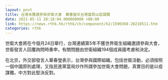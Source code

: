 ```yaml
---
layout: post
title: 台灣未獲邀參與世衛大會　華春瑩斥台灣當局以疫謀獨
date: 2021-05-11 20:18:04.000000000 +08:00
link: https://news.rthk.hk/rthk/ch/component/k2/1590368-20210511.htm
categories: rthk
---
```


世衛大會將在今個月24日舉行，台灣連續第5年不獲世界衛生組織邀請參與大會，世衛發言人回覆詢問時重申，有關問題由世衛組織194個成員國考慮和決定。

在北京，外交部發言人華春瑩表示，台灣參與國際組織，包括世衛活動，必須按照一個中國原則處理，又指民進黨當局炒作所謂參加世衛大會問題，真實目的是以疫謀獨，中方對此堅決反對。
